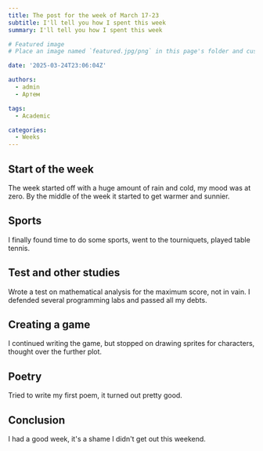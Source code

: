 ```yaml
---
title: The post for the week of March 17-23
subtitle: I'll tell you how I spent this week
summary: I'll tell you how I spent this week

# Featured image
# Place an image named `featured.jpg/png` in this page's folder and customize its options here.

date: '2025-03-24T23:06:04Z'

authors:
  - admin
  - Артем

tags:
  - Academic

categories:
  - Weeks
---
```


## Start of the week

The week started off with a huge amount of rain and cold, my mood was at zero. By the middle of the week it started to get warmer and sunnier.

## Sports

I finally found time to do some sports, went to the tourniquets, played table tennis.

## Test and other studies

Wrote a test on mathematical analysis for the maximum score, not in vain. I defended several programming labs and passed all my debts.

## Creating a game

I continued writing the game, but stopped on drawing sprites for characters, thought over the further plot.

## Poetry

Tried to write my first poem, it turned out pretty good.

## Conclusion

I had a good week, it's a shame I didn't get out this weekend.
